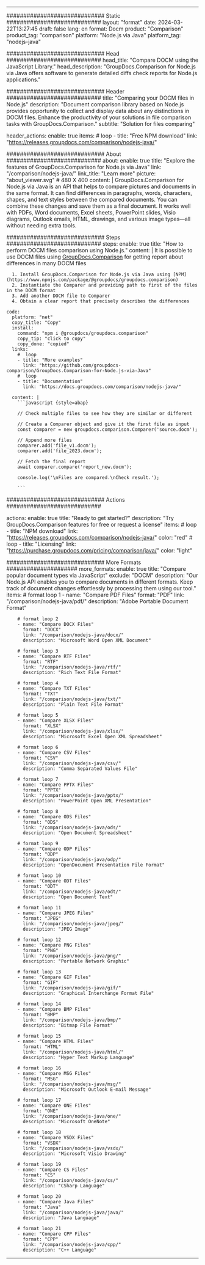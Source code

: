 
---
############################# Static ############################
layout: "format"
date:  2024-03-22T13:27:45
draft: false
lang: en
format: Docm
product: "Comparison"
product_tag: "comparison"
platform: "Node.js via Java"
platform_tag: "nodejs-java"

############################# Head ############################
head_title: "Compare DOCM using the JavaScript Library."
head_description: "GroupDocs.Comparison for Node.js via Java offers software to generate detailed diffs check reports for Node.js applications."

############################# Header ############################
title: "Comparing your DOCM files in Node.js" 
description: "Document comparison library based on Node.js provides opportunity to collect and display data about any distinctions in DOCM files. Enhance the productivity of your solutions in file comparison tasks with GroupDocs.Comparison."
subtitle: "Solution for files comparing" 

header_actions:
  enable: true
  items:
    #  loop
    - title: "Free NPM download"
      link: "https://releases.groupdocs.com/comparison/nodejs-java/"
      
############################# About ############################
about:
    enable: true
    title: "Explore the features of GroupDocs.Comparison for Node.js via Java"
    link: "/comparison/nodejs-java/"
    link_title: "Learn more"
    picture: "about_viewer.svg" # 480 X 400
    content: |
       GroupDocs.Comparison for Node.js via Java is an API that helps to compare pictures and documents in the same format. It can find differences in paragraphs, words, characters, shapes, and text styles between the compared documents. You can combine these changes and save them as a final document. It works well with PDFs, Word documents, Excel sheets, PowerPoint slides, Visio diagrams, Outlook emails, HTML, drawings, and various image types—all without needing extra tools.

############################# Steps ############################
steps:
    enable: true
    title: "How to perform DOCM files comparison using Node.js."
    content: |
      It is possible to use DOCM files using [GroupDocs.Comparison](https://products.groupdocs.com/comparison/nodejs-java/) for getting report about differences in many DOCM files
      
      1. Install GroupDocs.Comparison for Node.js via Java using [NPM](https://www.npmjs.com/package/@groupdocs/groupdocs.comparison)
      2. Instantiate the Comparer and providing path to first of the files in the DOCM format
      3. Add another DOCM file to Comparer
      4. Obtain a clear report that precisely describes the differences
   
    code:
      platform: "net"
      copy_title: "Copy"
      install:
        command: "npm i @groupdocs/groupdocs.comparison"
        copy_tip: "click to copy"
        copy_done: "copied"
      links:
        #  loop
        - title: "More examples"
          link: "https://github.com/groupdocs-comparison/GroupDocs.Comparison-for-Node.js-via-Java"
        #  loop
        - title: "Documentation"
          link: "https://docs.groupdocs.com/comparison/nodejs-java/"
          
      content: |
        ```javascript {style=abap}

        // Check multiple files to see how they are similar or different

        // Create a Comparer object and give it the first file as input
        const comparer = new groupdocs.comparison.Comparer('source.docm');

        // Append more files
        comparer.add('file_v1.docm');
        comparer.add('file_2023.docm');

        // Fetch the final report
        await comparer.compare('report_new.docm');

        console.log('\nFiles are compared.\nCheck result.');

        ```            

############################# Actions ############################

actions:
  enable: true
  title: "Ready to get started?"
  description: "Try GroupDocs.Comparison features for free or request a license"
  items:
    #  loop
    - title: "NPM download"
      link: "https://releases.groupdocs.com/comparison/nodejs-java/"
      color: "red"
        #  loop
    - title: "Licensing"
      link: "https://purchase.groupdocs.com/pricing/comparison/java/"
      color: "light"


############################# More Formats #####################
more_formats:
    enable: true
    title: "Compare popular document types via JavaScript"
    exclude: "DOCM"
    description: "Our Node.js API enables you to compare documents in different formats. Keep track of document changes effortlessly by processing them using our tool."
    items: 
        # format loop 1
        - name: "Compare PDF Files"
          format: "PDF"
          link: "/comparison/nodejs-java/pdf/"
          description: "Adobe Portable Document Format"

        # format loop 2
        - name: "Compare DOCX Files"
          format: "DOCX"
          link: "/comparison/nodejs-java/docx/"
          description: "Microsoft Word Open XML Document"

        # format loop 3
        - name: "Compare RTF Files"
          format: "RTF"
          link: "/comparison/nodejs-java/rtf/"
          description: "Rich Text File Format"

        # format loop 4
        - name: "Compare TXT Files"
          format: "TXT"
          link: "/comparison/nodejs-java/txt/"
          description: "Plain Text File Format"

        # format loop 5
        - name: "Compare XLSX Files"
          format: "XLSX"
          link: "/comparison/nodejs-java/xlsx/"
          description: "Microsoft Excel Open XML Spreadsheet"

        # format loop 6
        - name: "Compare CSV Files"
          format: "CSV"
          link: "/comparison/nodejs-java/csv/"
          description: "Comma Separated Values File"

        # format loop 7
        - name: "Compare PPTX Files"
          format: "PPTX"
          link: "/comparison/nodejs-java/pptx/"
          description: "PowerPoint Open XML Presentation"

        # format loop 8
        - name: "Compare ODS Files"
          format: "ODS"
          link: "/comparison/nodejs-java/ods/"
          description: "Open Document Spreadsheet"

        # format loop 9
        - name: "Compare ODP Files"
          format: "ODP"
          link: "/comparison/nodejs-java/odp/"
          description: "OpenDocument Presentation File Format"

        # format loop 10
        - name: "Compare ODT Files"
          format: "ODT"
          link: "/comparison/nodejs-java/odt/"
          description: "Open Document Text"

        # format loop 11
        - name: "Compare JPEG Files"
          format: "JPEG"
          link: "/comparison/nodejs-java/jpeg/"
          description: "JPEG Image"

        # format loop 12
        - name: "Compare PNG Files"
          format: "PNG"
          link: "/comparison/nodejs-java/png/"
          description: "Portable Network Graphic"

        # format loop 13
        - name: "Compare GIF Files"
          format: "GIF"
          link: "/comparison/nodejs-java/gif/"
          description: "Graphical Interchange Format File"

        # format loop 14
        - name: "Compare BMP Files"
          format: "BMP"
          link: "/comparison/nodejs-java/bmp/"
          description: "Bitmap File Format"

        # format loop 15
        - name: "Compare HTML Files"
          format: "HTML"
          link: "/comparison/nodejs-java/html/"
          description: "Hyper Text Markup Language"

        # format loop 16
        - name: "Compare MSG Files"
          format: "MSG"
          link: "/comparison/nodejs-java/msg/"
          description: "Microsoft Outlook E-mail Message"

        # format loop 17
        - name: "Compare ONE Files"
          format: "ONE"
          link: "/comparison/nodejs-java/one/"
          description: "Microsoft OneNote"

        # format loop 18
        - name: "Compare VSDX Files"
          format: "VSDX"
          link: "/comparison/nodejs-java/vsdx/"
          description: "Microsoft Visio Drawing"

        # format loop 19
        - name: "Compare CS Files"
          format: "CS"
          link: "/comparison/nodejs-java/cs/"
          description: "CSharp Language"

        # format loop 20
        - name: "Compare Java Files"
          format: "Java"
          link: "/comparison/nodejs-java/java/"
          description: "Java Language"
          
        # format loop 21
        - name: "Compare CPP Files"
          format: "CPP"
          link: "/comparison/nodejs-java/cpp/"
          description: "C++ Language"
---
